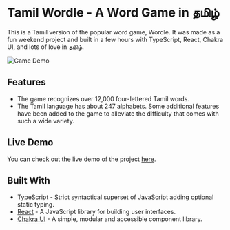 # Tamil Wordle - A Word Game in தமிழ்

This is a Tamil version of the popular word game, Wordle. It was made as a fun weekend project and built in a few hours with TypeScript, React, Chakra UI, and lots of love in தமிழ். 

![Game Demo](https://media.licdn.com/dms/image/C5622AQHUmk4lEdRkfw/feedshare-shrink_1280/0/1645345484315?e=1688601600&v=beta&t=6k2jGlEQsCzY4PeAzgoiNWHGi2mYSl8iU-258DtM_u8)

## Features
- The game recognizes over 12,000 four-lettered Tamil words.
- The Tamil language has about 247 alphabets. Some additional features have been added to the game to alleviate the difficulty that comes with such a wide variety.

## Live Demo
You can check out the live demo of the project [here](https://wordle.sibi.me).

## Built With
- TypeScript - Strict syntactical superset of JavaScript adding optional static typing.
- [React](https://reactjs.org/) - A JavaScript library for building user interfaces.
- [Chakra UI](https://chakra-ui.com/) - A simple, modular and accessible component library.
